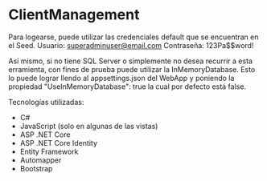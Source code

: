 # ClientManagement

Para logearse, puede utilizar las credenciales default que se encuentran en el Seed.
Usuario: superadminuser@email.com
Contraseña: 123Pa$$word!

Así mismo, si no tiene SQL Server o simplemente no desea recurrir a esta erramienta, con fines de prueba puede utilizar la InMemoryDatabase. Esto lo puede lograr llendo al appsettings.json del WebApp y poniendo la propiedad "UseInMemoryDatabase": true la cual por defecto está false.

Tecnologías utilizadas:
- C#
- JavaScript (solo en algunas de las vistas)
- ASP .NET Core 
- ASP .NET Core Identity
- Entity Framework
- Automapper
- Bootstrap
